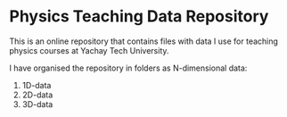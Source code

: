 # Physics Teaching Data Repository

This is an online repository that contains files with data I use for teaching physics courses at Yachay Tech University.

I have organised the repository in folders as N-dimensional data:

1. 1D-data
2. 2D-data
3. 3D-data
